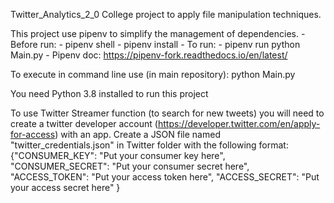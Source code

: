 Twitter_Analytics_2_0
College project to apply file manipulation techniques.

This project use pipenv to simplify the management of dependencies.
    - Before run:
        - pipenv shell
        - pipenv install
    - To run:
        - pipenv run python Main.py
    - Pipenv doc: https://pipenv-fork.readthedocs.io/en/latest/

To execute in command line use (in main repository):
    python Main.py

You need Python 3.8 installed to run this project

To use Twitter Streamer function (to search for new tweets) you will need to create a twitter developer account (https://developer.twitter.com/en/apply-for-access) with an app. Create a JSON file named "twitter_credentials.json" in Twitter folder with the following format:
{"CONSUMER_KEY": "Put your consumer key here", "CONSUMER_SECRET": "Put your consumer secret here", "ACCESS_TOKEN": "Put your access token here", "ACCESS_SECRET": "Put your access secret here" }
